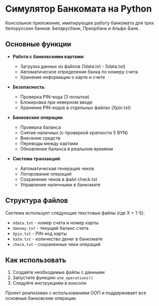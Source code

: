 # Симулятор Банкомата на Python

Консольное приложение, имитирующее работу банкомата для трех белорусских банков: Беларусбанк, Приорбанк и Альфа-Банк.

## Основные функции

- **Работа с банковскими картами**:
  - Загрузка данных из файлов (1data.txt - 5data.txt)
  - Автоматическое определение банка по номеру счета
  - Хранение информации о карте и счете

- **Безопасность**:
  - Проверка PIN-кода (3 попытки)
  - Блокировка при неверном вводе
  - Хранение PIN-кодов в отдельных файлах (Xpin.txt)

- **Банковские операции**:
  - Проверка баланса
  - Снятие наличных (с проверкой кратности 5 BYN)
  - Внесение средств
  - Переводы между картами
  - Обновление баланса в реальном времени

- **Система транзакций**:
  - Автоматическая генерация чеков
  - Логирование операций
  - Сохранение чеков в файл check.txt
  - Управление наличными в банкомате

## Структура файлов

Система использует следующие текстовые файлы (где X = 1-5):

- `Xdata.txt` - номер счета и номер карты
- `Xmoney.txt` - текущий баланс счета
- `Xpin.txt` - PIN-код карты
- `Xatm.txt` - количество денег в банкомате
- `check.txt` - сохраненные чеки операций

## Как использовать

1. Создайте необходимые файлы с данными
2. Запустите функцию `atm_operations()`
3. Следуйте инструкциям в консоли

Проект реализован с использованием ООП и поддерживает все основные банковские операции.

